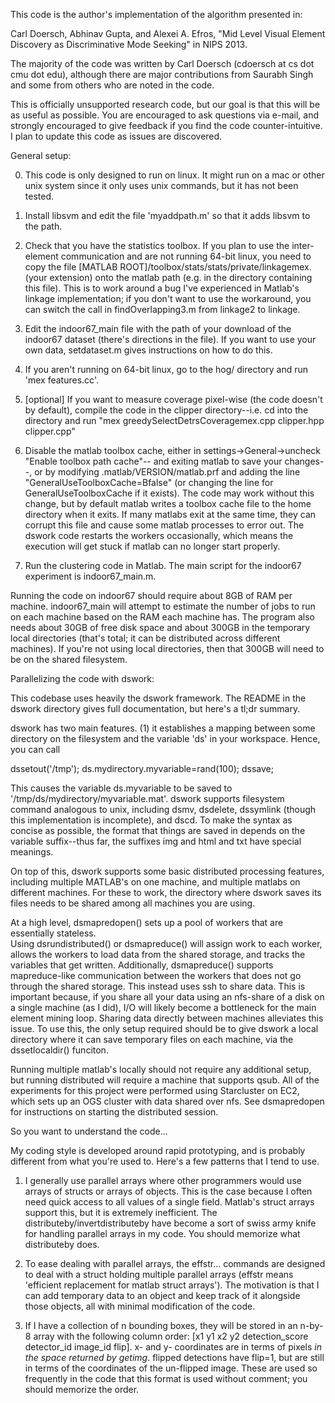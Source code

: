 This code is the author's implementation of the algorithm presented in:

Carl Doersch, Abhinav Gupta, and Alexei A. Efros, "Mid Level Visual Element 
Discovery as Discriminative Mode Seeking" in NIPS 2013.

The majority of the code was written by Carl Doersch (cdoersch at cs dot cmu dot edu),
although there are major contributions from Saurabh Singh and some from others who
are noted in the code.

This is officially unsupported research code, but our goal is that this will be
as useful as possible.  You are encouraged to ask questions via e-mail,
and strongly encouraged to give feedback if you find the code 
counter-intuitive.  I plan to update this code as issues are discovered.

General setup:

0) This code is only designed to run on linux.  It might run on a mac or other
   unix system since it only  uses unix commands, but it has not been tested.

1) Install libsvm and edit the file 'myaddpath.m' so that it adds libsvm to the path.

2) Check that you have the statistics toolbox.  If you plan to use the inter-element
   communication and are not running 64-bit linux, you need to copy the file
   [MATLAB ROOT]/toolbox/stats/stats/private/linkagemex.(your extension)
   onto the matlab path (e.g. in the directory containing this file).  This is to
   work around a bug I've experienced in Matlab's linkage implementation; if 
   you don't want to use the workaround, you can switch the call in findOverlapping3.m
   from linkage2 to linkage.

3) Edit the indoor67_main file with the path of your download of the indoor67 dataset
   (there's directions in the file).  If you want to use your own data, setdataset.m gives 
   instructions on how to do this.

4) If you aren't running on 64-bit linux, go to the hog/ directory
   and run 'mex features.cc'.

5) [optional] If you want to measure coverage pixel-wise (the code doesn't by default), compile
   the code in the clipper directory--i.e. cd into the directory and run
   "mex greedySelectDetrsCoveragemex.cpp clipper.hpp clipper.cpp"

6) Disable the matlab toolbox cache, either in settings->General->uncheck "Enable toolbox path cache"--
   and exiting matlab to save your changes--,
   or by modifying .matlab/VERSION/matlab.prf and adding the line "GeneralUseToolboxCache=Bfalse"
   (or changing the line for GeneralUseToolboxCache if it exists).
   The code may work without this change, but by default matlab writes a toolbox cache file
   to the home directory when it exits.  If many matlabs exit at the same time,
   they can corrupt this file and cause some matlab processes to error out.  The dswork
   code restarts the workers occasionally, which means the execution will get stuck if
   matlab can no longer start properly.

7) Run the clustering code in Matlab.  The main script for the indoor67 experiment
   is indoor67_main.m.  

Running the code on indoor67 should require about 8GB of RAM per machine.  indoor67_main
will attempt to estimate the number of jobs to run on each machine based on the RAM
each machine has.  The program also needs about 30GB of free disk space and about 300GB
in the temporary local directories (that's total; it can be distributed across different
machines).  If you're not using local directories, then that 300GB will need to be on
the shared filesystem.


Parallelizing the code with dswork:

This codebase uses heavily the dswork framework.  The README in the dswork
directory gives full documentation, but here's a tl;dr summary.  

dswork has two main features.  (1) it establishes a mapping between
some directory on the filesystem and the variable 'ds' in your
workspace.  Hence, you can call 

dssetout('/tmp');
ds.mydirectory.myvariable=rand(100);
dssave;

This causes the variable ds.myvariable to be saved to '/tmp/ds/mydirectory/myvariable.mat'.
dswork supports filesystem command analogous to unix, including dsmv, dsdelete,
dssymlink (though this implementation is incomplete), and dscd.  To make the syntax
as concise as possible, the format that things are saved in depends on the variable
suffix--thus far, the suffixes img and html and txt have special meanings.

On top of this, dswork supports some basic distributed processing features, including
multiple MATLAB's on one machine, and multiple matlabs on different machines.  For these
to work, the directory where dswork saves its files needs to be shared among all machines
you are using.

At a high level, dsmapredopen() sets up a pool of workers that are essentially stateless.  
Using dsrundistributed() or dsmapreduce() will assign work to each worker, allows the
workers to load data from the shared storage, and tracks the variables that
get written.  Additionally, dsmapreduce() supports mapreduce-like communication between
the workers that does not go through the shared storage.  This instead uses ssh to
share data.  This is important because, if you share all your data using an nfs-share 
of a disk on a single machine (as I did), I/O will likely become a bottleneck for the 
main element mining loop.  Sharing data directly between machines alleviates this
issue.  To use this, the only setup required should be to give dswork a local directory
where it can save temporary files on each machine, via the dssetlocaldir() funciton. 


Running multiple matlab's locally should not require any additional setup, but running
distributed will require a machine that supports qsub.  All of the experiments
for this project were performed using Starcluster on EC2, which sets up an
OGS cluster with data shared over nfs.  See dsmapredopen for instructions on
starting the distributed session.


So you want to understand the code...

My coding style is developed around rapid prototyping, and is probably different from
what you're used to.  Here's a few patterns that I tend to use.

1) I generally use parallel arrays where other programmers would use arrays of structs or
   arrays of objects.  This is the case because I often need quick access to all values of a single
   field.  Matlab's struct arrays support this, but it is extremely inefficient.
   The distributeby/invertdistributeby have become a sort of swiss army knife for handling
   parallel arrays in my code.  You should memorize what distributeby does.

2) To ease dealing with parallel arrays, the effstr... commands are designed to deal
   with a struct holding multiple parallel arrays (effstr means 'efficient replacement
   for matlab struct arrays').  The motivation is that I can add temporary data to an
   object and keep track of it alongside those objects, all with minimal modification
   of the code.  

3) If I have a collection of n bounding boxes, they will be stored in an n-by-8 array with
   the following column order: [x1 y1 x2 y2 detection_score detector_id image_id flip].
   x- and y- coordinates are in terms of pixels *in the space returned by getimg*.  flipped
   detections have flip=1, but are still in terms of the coordinates of the un-flipped image.
   These are used so frequently in the code that this format is used without comment; you
   should memorize the order.


